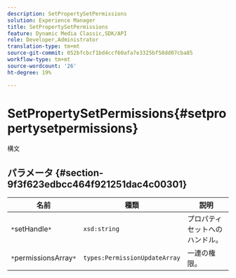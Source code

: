 ```yaml
---
description: SetPropertySetPermissions
solution: Experience Manager
title: SetPropertySetPermissions
feature: Dynamic Media Classic,SDK/API
role: Developer,Administrator
translation-type: tm+mt
source-git-commit: 052bfcbcf1bd4ccf60afa7e3325bf58dd07cba85
workflow-type: tm+mt
source-wordcount: '26'
ht-degree: 19%

---
```



# SetPropertySetPermissions{#setpropertysetpermissions}

構文

## パラメータ {#section-9f3f623edbcc464f921251dac4c00301}

| 名前 | 種類 | 説明 |
|---|---|---|
| `*`setHandle`*` | `xsd:string` | プロパティセットへのハンドル。 |
| `*`permissionsArray`*` | `types:PermissionUpdateArray` | 一連の権限。 |

